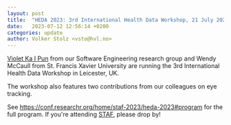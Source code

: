```yaml
---
layout: post
title:  "HEDA 2023: 3rd International Health Data Workshop, 21 July 2023, colocated with STAF"
date:   2023-07-12 12:56:14 +0200
categories: update
author: Volker Stolz <vsto@hvl.no>
---
```

[Violet Ka I Pun](/about#vpu) from our Software Engineering research group and Wendy McCaull from St. Francis Xavier University
are running the 3rd International Health Data Workshop in Leicester, UK.

The workshop also features two contributions from our colleagues on eye tracking.

See <https://conf.researchr.org/home/staf-2023/heda-2023#program> for the full program.
If you're attending [STAF](https://conf.researchr.org/home/staf-2023/), please drop by!
